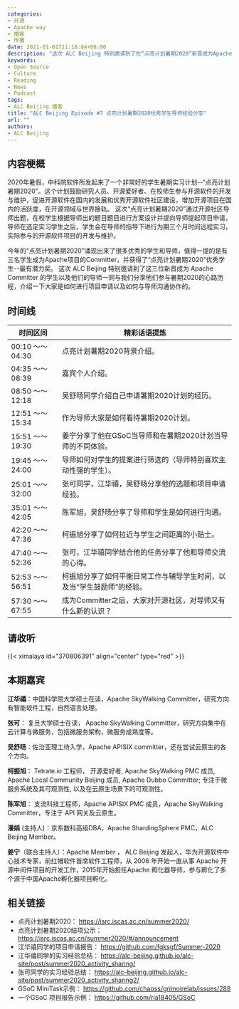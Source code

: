 ```yaml
---
categories:
- 开源
- Apache way
- 播客
- 传播
date: 2021-01-01T11:18:04+08:00
description: "这次 ALC Beijing 特别邀请到了在“点亮计划暑期2020”新晋成为Apache Committer的学生以及他们的导师一同与我们分享他们参与暑期2020的心路历程。"
keywords:
- Open Source
- Culture
- Reading
- News
- Podcast
tags:
- ALC Beijing 播客
title: "ALC Beijing Episode #7 点亮计划暑期2020优秀学生导师经验分享"
url: ""
authors:
- ALC Beijing
---
```



## 内容梗概

2020年暑假，中科院软件所发起来了一个非常好的学生暑期实习计划--“点亮计划暑期2020”。这个计划鼓励研究人员、开源爱好者、在校师生参与开源软件的开发与维护，促进开源软件在国内的发展和优秀开源软件社区建设，增加开源项目在国内的活跃度，在开源领域与世界接轨。 这次“点亮计划暑期2020”通过开源社区导师出题，在校学生根据导师出的题目题目进行方案设计并提向导师提起项目申请，导师在选定实习学生之后，学生会在导师的指导下进行为期三个月时间远程实习，实际参与的开源软件项目的开发与维护。

今年的“点亮计划暑期2020”涌现出来了很多优秀的学生和导师，值得一提的是有三名学生成为Apache项目的Committer，并获得了“点亮计划暑期2020”优秀学生--最有潜力奖。 这次 ALC Beijing 特别邀请到了这三位新晋成为 Apache Committer 的学生以及他们的导师一同与我们分享他们参与暑期2020的心路历程，介绍一下大家是如何进行项目申请以及如何与导师沟通协作的。


## 时间线

| 时间区间         | 精彩话语提炼                                                 |
| ---------------- | ------------------------------------------------------------ |
| 00:10 ～～ 04:30 |  点亮计划暑期2020背景介绍。                                       |
| 04:35 ～～ 08:39  | 嘉宾个人介绍。                                          |
| 08:50 ～～ 12:18  | 吴舒旸同学介绍自己申请暑期2020计划的经历。                        |
| 12:51 ～～ 15:34  | 作为导师大家是如何看待暑期2020计划。                                     |
| 15:51 ～～ 19:30  | 姜宁分享了他在GSoC当导师和在暑期2020计划当导师的不同体验。                 |
| 19:45 ～～ 24:00  | 导师如何对学生的提案进行筛选的（导师特别喜欢主动性强的学生）。 |
| 25:01 ～～ 32:00  | 张可同学，江华禧，吴舒旸分享他的选题和项目申请经验。 |
| 35:01 ～～ 42:05  | 陈军旭，吴舒旸分享了导师和学生是如何进行沟通。 |
| 42:20 ～～ 47:36  | 柯振旭分享了如何拉近与学生之间距离的小贴士。  |
| 47:40 ～～ 52:36  | 张可，江华禧同学结合他的任务分享了他和导师交流的心得。                               |
| 52:53 ～～ 56:51  | 柯振旭分享了如何平衡日常工作与辅导学生时间，以及当“学生鼓励师”的经验。                      |
| 57:30 ～～ 67:55  | 成为Committer之后，大家对开源社区，对导师又有什么新的认识？                         |

## 请收听

{{< ximalaya id="370806391" align="center" type="red" >}}


## 本期嘉宾

**江华禧**：中国科学院大学硕士在读，Apache SkyWalking Committer，研究方向有智能软件工程，自然语言处理。

**张可**： 复旦大学硕士在读， Apache SkyWalking Committer，研究方向集中在云计算与微服务，包括微服务架构，微服务成熟度等。

**吴舒旸**：佐治亚理工待入学，Apache APISIX committer，还在尝试云原生的各个方向。

**柯振旭**： Tetrate.io 工程师， 开源爱好者, Apache SkyWalking PMC 成员, Apache Local Community Beijing 成员, Apache Dubbo Committer; 专注于微服务系统及其可观测性, 以及在云原生场景下的可观测性。

**陈军旭**： 支流科技工程师，Apache APISIX PMC 成员，Apache SkyWalking Committer，专注于 API 网关及云原生。

**潘娟** (主持人)：京东数科高级DBA，Apache ShardingSphere PMC，ALC Beijing Member。

**姜宁**（联合主持人）：Apache Member ， ALC Beijing 发起人，华为开源软件中心技术专家，前红帽软件首席软件工程师，从 2006 年开始一直从事 Apache 开源中间件项目的开发工作，2015年开始担任Apache 孵化器导师，参与孵化了多个源于中国Apache孵化器项目孵化。


## 相关链接

* 点亮计划暑期2020： https://isrc.iscas.ac.cn/summer2020/
* 点亮计划暑期2020结项公示： https://isrc.iscas.ac.cn/summer2020/#/announcement
* 江华禧同学的项目申请报告： https://github.com/fgksgf/Summer-2020
* 江华禧同学的实习经验总结： https://alc-beijing.github.io/alc-site/post/summer2020_activity_sharing/
* 张可同学的实习经验总结： https://alc-beijing.github.io/alc-site/post/summer2020_activity_sharing2/
* GSoC MiniTask示例： https://github.com/chaoss/grimoirelab/issues/288
* 一个GSoC 项目报告示例： https://github.com/ria18405/GSoC

